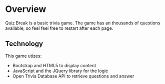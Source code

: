# Overview

Quiz Break is a basic trivia game. The game has an thousands of questions available, so feel feel free to restart after each page.

## Technology

This game utizes:

* Bootstrap and HTML5 to display content
* JavaScript and the JQuery library for the logic
* Open Trivia Database API to retrieve questions and answer
